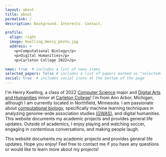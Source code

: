 ```yaml
---
layout: about
title: about
permalink: /
description: Background. Interests. Contact.

profile:
  align: right
  image: Koelling_Henry_photo.jpg
  address: >
    <p>Computational Biology</p>
    <p>Digital Humanities</p>
    <p>Carleton College 2022</p>

news: true  # includes a list of news items
selected_papers: false # includes a list of papers marked as "selected={true}"
social: true  # includes social icons at the bottom of the page
---
```


I'm Henry Koelling, a class of 2022 <a href="https://www.carleton.edu/computer-science/">Computer Science</a> major and <a href="https://www.carleton.edu/digital-arts-humanities/">Digital Arts and Humanities</a> minor at <a href="https://www.carleton.edu/">Carleton College</a>! I'm from Ann Arbor, Michigan, although I am currently located in Northfield, Minnesota. I am passionate about <a href="https://www.nature.com/subjects/computational-biology-and-bioinformatics">computational biology</a>, specifically machine learning techniques in analyzing genome-wide association studies <a href="https://www.genome.gov/genetics-glossary/Genome-Wide-Association-Studies#:~:text=A%20genome%2Dwide%20association%20study,the%20presence%20of%20a%20disease.">(GWAS)</a>, and digital humanities. This website documents my academic projects and provides general life updates. Outside of academics, I enjoy playing and watching soccer, engaging in contentious conversations, and making people laugh. 

This website documents my academic projects and provides general life updates. Hope you enjoy! Feel free to contact me if you have any questions or would like to learn more about my projects!

